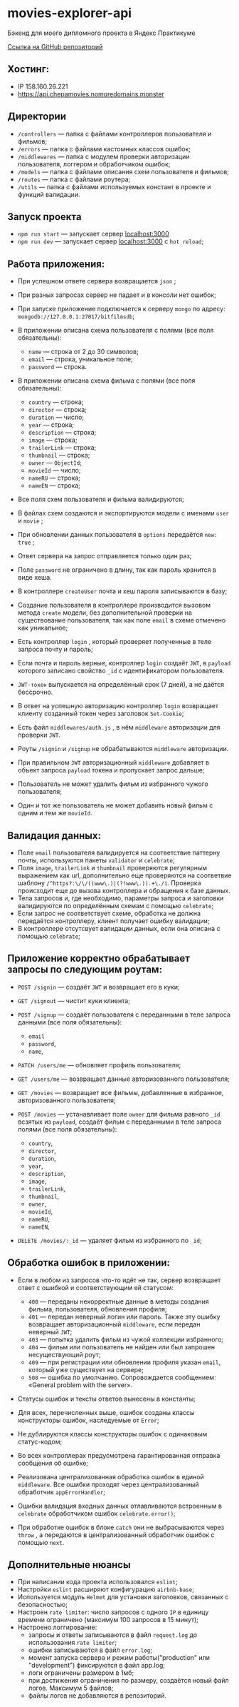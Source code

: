 # movies-explorer-api

Бэкенд для моего дипломного проекта в Яндекс Практикуме

[Ссылка на GitHub репозиторий](https://github.com/chepash/movies-explorer-api)

## Хостинг:

- IP 158.160.26.221
- https://api.chepamovies.nomoredomains.monster

## Директории

- `/controllers` — папка с файлами контроллеров пользователя и фильмов;
- `/errors` — папка с файлами кастомных классов ошибок;
- `/middlewares` — папка с модулем проверки авторизации пользователя, логгером и обработчиком ошибок;
- `/models` — папка с файлами описания схем пользователя и фильмов;
- `/routes` — папка с файлами роутера;
- `/utils` — папка с файлами используемых констант в проекте и функций валидации.

## Запуск проекта

- `npm run start` — запускает сервер [localhost:3000](http://localhost:3000/)
- `npm run dev` — запускает сервер [localhost:3000](http://localhost:3000/) с `hot reload`;

## Работа приложения:

- При успешном ответе сервера возвращается `json` ;
- При разных запросах сервер не падает и в консоли нет ошибок;
- При запуске приложение подключается к серверу `mongo` по адресу: `mongodb://127.0.0.1:27017/bitfilmsdb`;
- В приложении описана схема пользователя с полями (все поля обязательны):

  - `name` — строка от 2 до 30 символов;
  - `email` — строка, уникальное поле;
  - `password` — строка.

- В приложении описана схема фильма с полями (все поля обязательны):

  - `country` — строка;
  - `director` — строка;
  - `duration` — число;
  - `year` — строка;
  - `description` — строка;
  - `image` — строка;
  - `trailerLink` — строка;
  - `thumbnail` — строка;
  - `owner` — `ObjectId`;
  - `movieId` — число;
  - `nameRU` — строка;
  - `nameEN` — строка;

- Все поля схем пользователя и фильма валидируются;
- В файлах схем создаются и экспортируются модели с именами `user` и `movie` ;
- При обновлении данных пользователя в `options` передаётся `new: true` ;
- Ответ сервера на запрос отправляется только один раз;
- Поле `password` не ограничено в длину, так как пароль хранится в виде хеша.
- В контроллере `createUser` почта и хеш пароля записываются в базу;
- Создание пользователя в контроллере производится вызовом метода `create` модели, без дополнительной проверки на существование пользователя, так как поле `email` в схеме отмечено как уникальное;
- Есть контроллер `login` , который проверяет полученные в теле запроса почту и пароль;
- Если почта и пароль верные, контроллер `login` создаёт `JWT`, в `payload` которого записано свойство `_id` с идентификатором пользователя.
- `JWT-токен` выпускается на определённый срок (7 дней), а не даётся бессрочно.
- В ответ на успешную авторизацию контроллер `login` возвращает клиенту созданный токен через заголовок `Set-Cookie`;
- Есть файл `middlewares/auth.js` , в нём `middleware` авторизации для проверки `JWT`.
- Роуты `/signin` и `/signup` не обрабатываются `middleware` авторизации.
- При правильном `JWT` авторизационный `middleware` добавляет в объект запроса `payload` токена и пропускает запрос дальше;
- Пользователь не может удалить фильм из избранного чужого пользователя;
- Один и тот же пользователь не может добавить новый фильм с одним и тем же `movieId`.

## Валидация данных:

- Поле `email` пользователя валидируется на соответствие паттерну почты, используются пакеты `validator` и `celebrate`;
- Поля `image`, `trailerLink` и `thumbnail` проверяются регулярным выражением как url, дополнительно еще проверяются на соответвие шаблону `/^https?:\/\/((www\.)|(?!www\.)).+\./i`. Проверка происходит еще до вызова контроллера и обращения к базе данных.
- Тела запросов и, где необходимо, параметры запроса и заголовки валидируются по определённым схемам с помощью `celebrate`;
- Если запрос не соответствует схеме, обработка не должна передаётся контроллеру, клиент получает ошибку валидации;
- В контроллере отсутсвует валидации данных, если она описана с помощью `celebrate`;

## Приложение корректно обрабатывает запросы по следующим роутам:

- `POST /signin` — создаёт `JWT` и возвращает его в куки;
- `GET /signout` — чистит куки клиента;
- `POST /signup` — создаёт пользователя с переданными в теле запроса данными (все поля обязательны):

  - `email`
  - `password`,
  - `name`,

- `PATCH /users/me` — обновляет профиль пользователя;
- `GET /users/me` — возвращает данные авторизованного пользователя;

- `GET /movies` — возвращает все фильмы, добавленные в избранное, авторизованного пользователя;
- `POST /movies` — устанавливает поле `owner` для фильма равного `_id` всзятых из `payload`, создаёт фильм с переданными в теле запроса полями (все поля обязательны):

  - `country`,
  - `director`,
  - `duration`,
  - `year`,
  - `description`,
  - `image`,
  - `trailerLink`,
  - `thumbnail`,
  - `owner`,
  - `movieId`,
  - `nameRU`,
  - `nameEN`,

- `DELETE /movies/:_id` — удаляет фильм из избранного по `_id`;

## Обработка ошибок в приложении:

- Если в любом из запросов что-то идёт не так, сервер возвращает ответ с ошибкой и соответствующим ей статусом:

  - `400` — переданы некорректные данные в методы создания фильма, пользователя, обновления профиля;
  - `401` — передан неверный логин или пароль. Также эту ошибку возвращает авторизационный `middleware`, если передан неверный `JWT`;
  - `403` — попытка удалить фильм из чужой коллекции избранного;
  - `404` — фильм или пользователь не найден или был запрошен несуществующий роут;
  - `409` — при регистрации или обновлении профиля указан `email`, который уже существует на сервере;
  - `500` — ошибка по умолчанию. Сопровождается сообщением: «General problem with the server».

- Статусы ошибок и тексты ответов вынесены в константы;
- Для всех, перечисленных выше, ошибок созданы классы конструкторы ошибок, наследуемые от `Error`;
- Не дублируются классы конструкторы ошибок с одинаковым статус-кодом;
- Во всех контроллерах предусмотрена гарантированная отправка сообщения об ошибке;
- Реализована централизованная обработка ошибок в единой `middleware`. Все ошибки проходят через централизованный обработчик `appErrorHandler`;
- Ошибки валидация входных данных отлавливаются встроенным в `celebrate` обработчиком ошибок `celebrate.error()`;
- При обработке ошибок в блоке `catch` они не выбрасываются через `throw` , а передаются в централизованный обработчик ошибок с помощью `next`.

## Дополнительные нюансы

- При написании кода проекта использовался `eslint`;
- Настройки `eslint` расширяют конфигурацию `airbnb-base`;
- Используется модуль `Helmet` для установки заголовков, связанных с безопасностью;
- Настроен `rate limiter`: число запросов с одного `IP` в единицу времени ограничено (максимум 100 запросов в 15 минут);
- Настроено логгирование:
  - запросы и ответы записываются в файл `request.log` до использования `rate limiter`;
  - ошибки записываются в файл `error.log`;
  - момент запуска сервера и режим работы("production" или "development") фиксируются в файл app.log;
  - логи ограничены размером в 1мб;
  - при достижения ограничения по размеру, создаётся новый файл логов. Максимум 5 файлов;
  - файлы логов не добавляются в репозиторий.
